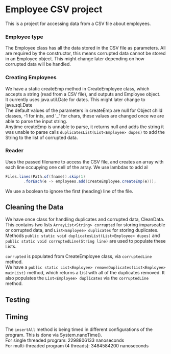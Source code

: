 # Employee CSV project


This is a project for accessing data from a CSV file about employees.

### Employee type
The Employee class has all the data stored in the CSV file as parameters.
All are required by the constructor, this means corrupted data cannot be stored in an Employee object.
This might change later depending on how corrupted data will be handled.

### Creating Employees
We have a static createEmp method in CreateEmployee class, which accepts a string (read from a CSV file), and outputs and Employee object.
</br> 
It currently uses java.util.Date for dates. This might later change to java.sql.Date
</br> 
The default values of the parameters in createEmp are null for Object child classes, -1 for ints, and '_' for chars,
these values are changed once we are able to parse the input string.
<br/>
Anytime createEmp is unnable to parse, it returns null and adds the string it was unable to parse calls ```duplicatesList(List<Employee> dupes)``` to add the String to the list of corrupted data.
### Reader
Uses the passed filename to access the CSV file, and creates an array with each line occupying one cell of the array.
We use lambdas to add al
```java
Files.lines(Path.of(fname)).skip(1)
        .forEach(e -> employees.add(CreateEmployee.createEmp(e)));

```
We use a boolean to ignore the first (heading) line of the file.


## Cleaning the Data
We have once class for handling duplicates and corrupted data, CleanData.
This contains two lists ``` ArrayList<String> corrupted ``` for storing imparseable or corrupted data, 
and ```List<Employee> duplicates``` for storing duplicates. 
<br/>
Methods ```public static void duplicatesList(List<Employee> dupes)``` 
and ```public static void corruptedLine(String line)``` are used to populate these Lists.
<br/>

``` corrupted ``` is populated from CreateEmployee class, via 
```corruptedLine``` method. 
<br/>
We have a ```public static List<Employee> removeDuplicates(List<Employee> mainList)``` method,
which returns a List with all of the duplicates removed. It also populates the ```List<Employee> duplicates``` via the ```corruptedLine``` method.

## Testing


## Timing
The ```insertAll``` method is being timed in different configurations of the program.
This is done via System.nanoTime().
<br/>
For single threaded program:
2298806133 nanoseconds
<br/>
For multi-threaded program (4 threads):
3484584200 nanoseconds



